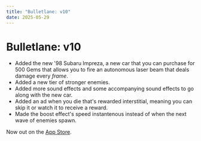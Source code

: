 ```yaml
---
title: "Bulletlane: v10"
date: 2025-05-29
---
```


# Bulletlane: v10
- Added the new '98 Subaru Impreza, a new car that you can purchase for 500 Gems that allows you to fire an autonomous laser beam that deals damage every *frame*.
- Added a new tier of stronger enemies.
- Added more sound effects and some accompanying sound effects to go along with the new car.
- Added an ad when you die that's rewarded interstitial, meaning you can skip it or watch it to receive a reward.
- Made the boost effect's speed instantenous instead of when the next wave of enemies spawn.

Now out on the [App Store](https://apps.apple.com/us/app/bulletlane/id6743356289).